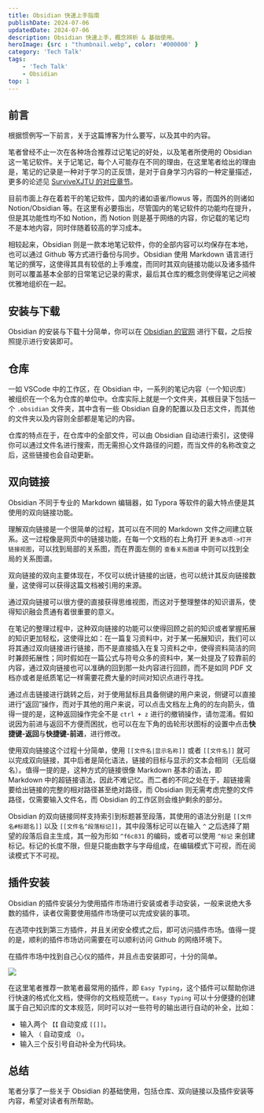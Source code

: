 ```yaml
---
title: Obsidian 快速上手指南
publishDate: 2024-07-06
updatedDate: 2024-07-06
description: Obsidian 快速上手，概念辨析 & 基础使用。
heroImage: {src : "thumbnail.webp", color: '#000000' }
category: 'Tech Talk'
tags:
    - 'Tech Talk'
    - Obsidian
top: 1
---
```


## 前言

根据惯例写一下前言，关于这篇博客为什么要写，以及其中的内容。

笔者曾经不止一次在各种场合推荐过记笔记的好处，以及笔者所使用的 Obsidian 这一笔记软件。关于记笔记，每个人可能存在不同的理由，在这里笔者给出的理由是，笔记的记录是一种对于学习的正反馈，是对于自身学习内容的一种定量描述，更多的论述见 [SurviveXJTU 的对应章节](https://survivexjtu.github.io/%E7%A0%94%E5%AD%A6%E7%AF%87/%E8%AE%B0%E7%AC%94%E8%AE%B0%E6%98%AF%E4%B8%80%E7%A7%8D%E6%AD%A3%E5%8F%8D%E9%A6%88.html)。

目前市面上存在着若干的笔记软件，国内的诸如语雀/flowus 等，而国外的则诸如 Notion/Obsidian 等。在这里有必要指出，尽管国内的笔记软件的功能均在提升，但是其功能性均不如 Notion，而 Notion 则是基于网络的内容，你记载的笔记均不是本地内容，同时伴随着较高的学习成本。

相较起来，Obsidian 则是一款本地笔记软件，你的全部内容可以均保存在本地，也可以通过 Github 等方式进行备份与同步。Obsidian 使用 Markdown 语言进行笔记的撰写，这使得其具有较低的上手难度，而同时其双向链接功能以及诸多插件则可以覆盖基本全部的日常笔记记录的需求，最后其仓库的概念则使得笔记之间被优雅地组织在一起。

## 安装与下载

Obsidian 的安装与下载十分简单，你可以在 [Obsidian 的官网](https://obsidian.md/) 进行下载，之后按照提示进行安装即可。

## 仓库

一如 VSCode 中的工作区，在 Obsidian 中，一系列的笔记内容（一个知识库）被组织在一个名为仓库的单位中。仓库实际上就是一个文件夹，其根目录下包括一个 `.obsidian` 文件夹，其中含有一些 Obsidian 自身的配置以及日志文件，而其他的文件夹以及内容则全部都是笔记的内容。

仓库的特点在于，在仓库中的全部文件，可以由 Obsidian 自动进行索引，这使得你可以通过文件名进行搜索，而无需担心文件路径的问题，而当文件的名称改变之后，这些链接也会自动更新。

## 双向链接

Obsidian 不同于专业的 Markdown 编辑器，如 Typora 等软件的最大特点便是其使用的双向链接功能。

理解双向链接是一个很简单的过程，其可以在不同的 Markdown 文件之间建立联系。这一过程像是网页中的链接功能，在每一个文档的右上角打开 `更多选项->打开链接视图`，可以找到局部的关系图，而在界面左侧的 `查看关系图谱` 中则可以找到全局的关系图谱。

双向链接的双向主要体现在，不仅可以统计链接的出链，也可以统计其反向链接数量，这使得可以获得这篇文档被引用的来源。

通过双向链接可以很方便的直接获得思维视图，而这对于整理整体的知识谱系，使得知识融会贯通有着很重要的意义。

在笔记的整理过程中，这种双向链接的功能可以使得回顾之前的知识或者掌握拓展的知识更加轻松，这使得比如：在一篇复习资料中，对于某一拓展知识，我们可以将其通过双向链接进行链接，而不是直接插入在复习资料之中，使得资料简洁的同时兼顾拓展性；同时假如在一篇公式与符号众多的资料中，某一处提及了较靠前的内容，通过双向链接也可以准确的回到那一处内容进行回顾，而不是如同 PDF 文档亦或者是纸质笔记一样需要花费大量的时间对知识点进行寻找。

通过点击链接进行跳转之后，对于使用鼠标且具备侧键的用户来说，侧键可以直接进行“返回”操作，而对于其他的用户来说，可以点击文档左上角的的左向箭头，值得一提的是，这种返回操作完全不是 `ctrl + z` 进行的撤销操作，请勿混淆。假如说因为前进与返回不方便而困扰，也可以在左下角的齿轮形状图标的设置中点击**快捷键-返回**与**快捷键-前进**，进行修改。

使用双向链接这个过程十分简单，使用 `[[文件名|显示名称]]` 或者 `[[文件名]]` 就可以完成双向链接，其中后者是简化语法，链接的目标与显示的文本会相同（无后缀名）。值得一提的是，这种方式的链接很像 Markdown 基本的语法，即 Markdown 中的超链接语法，因此不难记忆。而二者的不同之处在于，超链接需要给出链接的完整的相对路径甚至绝对路径，而 Obsidian 则无需考虑完整的文件路径，仅需要输入文件名，而 Obsidian 的工作区则会维护剩余的部分。

Obsidian 的双向链接同样支持索引到标题甚至段落，其使用的语法分别是 `[[文件名#标题名]]` 以及 `[[文件名^段落标记]]`，其中段落标记可以在输入 `^` 之后选择了期望的段落后自主生成，其一般为形如 `^f6c831` 的编码，或者可以使用 `^标记` 来创建标记。标记的长度不限，但是只能由数字与字母组成，在编辑模式下可视，而在阅读模式下不可视。

## 插件安装

Obsidian 的插件安装分为使用插件市场进行安装或者手动安装，一般来说绝大多数的插件，读者仅需要使用插件市场便可以完成安装的事项。

在选项中找到第三方插件，并且关闭安全模式之后，即可访问插件市场。值得一提的是，顺利的插件市场访问需要在可以顺利访问 Github 的网络环境下。

在插件市场中找到自己心仪的插件，并且点击安装即可，十分的简单。

![](https://pic.axi404.top/image.2obgeegff0.webp)

在这里笔者推荐一款笔者最常用的插件，即 `Easy Typing`，这个插件可以帮助你进行快速的格式化文档，使得你的文档规范统一。`Easy Typing` 可以十分便捷的创建属于自己知识库的文本规范，同时可以对一些符号的输出进行自动的补全，比如：

- 输入两个 `【【` 自动变成 `[[]]`。
- 输入 `（` 自动变成 `（）`。
- 输入三个反引号自动补全为代码块。

## 总结

笔者分享了一些关于 Obsidian 的基础使用，包括仓库、双向链接以及插件安装等内容，希望对读者有所帮助。